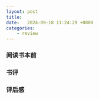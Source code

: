 ```yaml
---
layout: post
title:  
date:   2024-09-18 11:24:29 +0800
categories: 
    - review 
---
```


### 阅读书本前

### 书评

### 评后感
